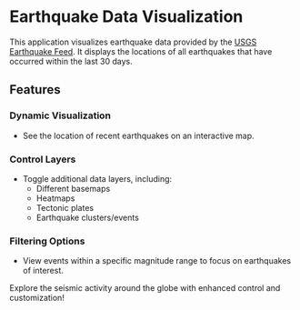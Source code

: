 # Earthquake Data Visualization

This application visualizes earthquake data provided by the [USGS Earthquake Feed](https://earthquake.usgs.gov/earthquakes/feed/v1.0/geojson.php). It displays the locations of all earthquakes that have occurred within the last 30 days.

## Features

### Dynamic Visualization
- See the location of recent earthquakes on an interactive map.

### Control Layers
- Toggle additional data layers, including:
  - Different basemaps
  - Heatmaps
  - Tectonic plates
  - Earthquake clusters/events

### Filtering Options
- View events within a specific magnitude range to focus on earthquakes of interest.

Explore the seismic activity around the globe with enhanced control and customization!
